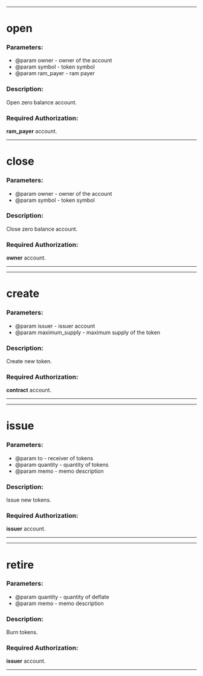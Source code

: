 ***

# open

### Parameters:
* @param owner - owner of the account
* @param symbol - token symbol
* @param ram_payer - ram payer

### Description:

Open zero balance account.

### Required Authorization:

**ram_payer** account.

***

# close

### Parameters:

* @param owner - owner of the account
* @param symbol - token symbol

### Description:

Close zero balance account.

### Required Authorization:

**owner** account.

***

***

# create

### Parameters:

* @param issuer - issuer account
* @param maximum_supply - maximum supply of the token

### Description:

Create new token.

### Required Authorization:

**contract** account.

***

***

# issue

### Parameters:

* @param to - receiver of tokens
* @param quantity - quantity of tokens
* @param memo - memo description

### Description:

Issue new tokens.

### Required Authorization:

**issuer** account.

***

***

# retire

### Parameters:

* @param quantity - quantity of deflate
* @param memo - memo description

### Description:

Burn tokens.

### Required Authorization:

**issuer** account.

***